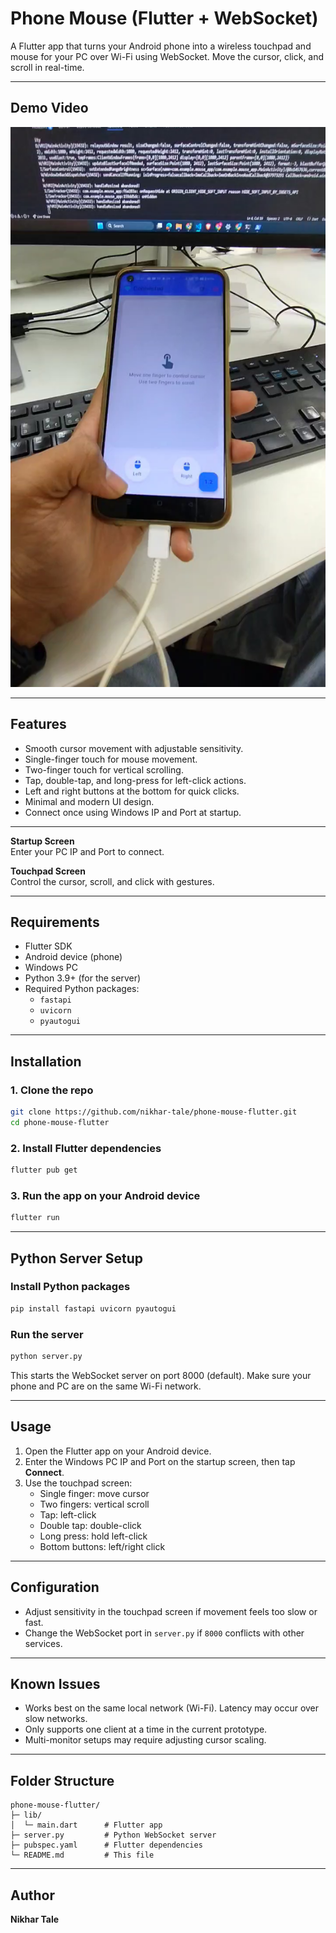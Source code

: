 # Phone Mouse (Flutter + WebSocket)

A Flutter app that turns your Android phone into a wireless touchpad and mouse for your PC over Wi-Fi using WebSocket. Move the cursor, click, and scroll in real-time.  

---

## Demo Video

[![Watch Demo](demo/thumbnail.png)](demo/demo.mp4)

---

## Features

- Smooth cursor movement with adjustable sensitivity.
- Single-finger touch for mouse movement.
- Two-finger touch for vertical scrolling.
- Tap, double-tap, and long-press for left-click actions.
- Left and right buttons at the bottom for quick clicks.
- Minimal and modern UI design.
- Connect once using Windows IP and Port at startup.

---


**Startup Screen**  
Enter your PC IP and Port to connect.

**Touchpad Screen**  
Control the cursor, scroll, and click with gestures.

---

## Requirements

- Flutter SDK 
- Android device (phone)
- Windows PC
- Python 3.9+ (for the server)
- Required Python packages:
  - `fastapi`
  - `uvicorn`
  - `pyautogui`

---

## Installation

### 1. Clone the repo
```bash
git clone https://github.com/nikhar-tale/phone-mouse-flutter.git
cd phone-mouse-flutter
```

### 2. Install Flutter dependencies
```bash
flutter pub get
```

### 3. Run the app on your Android device
```bash
flutter run
```

---

## Python Server Setup

### Install Python packages
```bash
pip install fastapi uvicorn pyautogui
```

### Run the server
```bash
python server.py
```

This starts the WebSocket server on port 8000 (default). Make sure your phone and PC are on the same Wi-Fi network.

---

## Usage

1. Open the Flutter app on your Android device.  
2. Enter the Windows PC IP and Port on the startup screen, then tap **Connect**.  
3. Use the touchpad screen:
   - Single finger: move cursor  
   - Two fingers: vertical scroll  
   - Tap: left-click  
   - Double tap: double-click  
   - Long press: hold left-click  
   - Bottom buttons: left/right click  

---

## Configuration

- Adjust sensitivity in the touchpad screen if movement feels too slow or fast.  
- Change the WebSocket port in `server.py` if `8000` conflicts with other services.  

---

## Known Issues

- Works best on the same local network (Wi-Fi). Latency may occur over slow networks.  
- Only supports one client at a time in the current prototype.  
- Multi-monitor setups may require adjusting cursor scaling.  

---

## Folder Structure
```
phone-mouse-flutter/
├─ lib/
│  └─ main.dart      # Flutter app
├─ server.py         # Python WebSocket server
├─ pubspec.yaml      # Flutter dependencies
└─ README.md         # This file
```

---

## Author

**Nikhar Tale**
